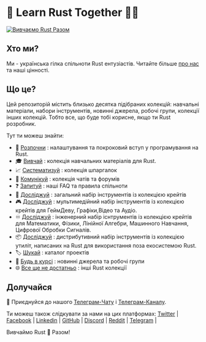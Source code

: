 <!-- ![Rust](./asset/img/logo/Logo2.jpg) -->

# 🦀 Learn Rust Together 💙💛

[![Вивчаємо Rust Разом](https://raw.githubusercontent.com/rust-lang-ua/learn_rust_together/59713d4ae68edc4aa1447a1194f772adb4cecde0/asset/logo/Collage_2.jpg)](https://github.com/rust-lang-ua/learn_rust_together)

## Хто ми?
Ми - українська гілка спільноти Rust ентузіастів. Читайте більше [про нас](about_us.md) та наші цінності.

## Що це?
Цей репозиторій містить близько десятка підібраних колекцій: навчальні матеріали, набори інструментів, новинні джерела, робочі групи, колекції інших колекцій. Тобто все, що буде тобі корисне, якщо ти Rust розробник.


Тут ти можеш знайти:

- :footprints:️ [Розпочни](./introduction.md) : налаштування та покроковий вступ у програмування на Rust.
- :mortar_board: [Вивчай](./learn.md) : колекція навчальних матеріалів для Rust.
- :chart_with_upwards_trend: [Систематизуй](./cheat_sheets.md) : колекція шпаргалок
- :speech_balloon: [Комунікуй](./communicate.md) : колекція чатів та форумів
- :question: [Запитуй](./about_us.md#question-faq) : наші FAQ та правила спільноти
- :wrench: [Досліджуй](./toolbox_general.md) : загальний набір інструментів із колекцією крейтів
- :video_game: [Досліджуй](./toolbox_multimedia.md) : мультимедійний набір інструментів із колекцією крейтів для ГеймДеву, Графіки,Відео та Аудіо.
- :infinity: [Досліджуй](./toolbox_scientific.md) : інженерний набір існтрументів із колекцією крейтів для Математики, Фізики, Лінійної Алгебри, Машинного Навчання, Цифрової Обробки Сигналів.
- :package: [Досліджуй](./toolbox_distros.md) : дистрибутивний набір інструментів із колекцією утиліт, написаних на Rust для використання поза екосистемою Rust.  
- :label: [Шукай](./collection_of_collections.md#label-projects-catalogue) : каталог проектів
- :newspaper: [Будь в курсі](./collection_of_collections.md#newspaper-newspapers-and-working-groups) : новинні джерела та робочі групи
- :globe_with_meridians: [Все ще не достатньо](./collection_of_collections.md#globe_with_meridians-other-collections-on-rust) : інші Rust колекції

## Долучайся

💬 Приєднуйся до нашого [Телеграм-Чату](https://t.me/rustlang_ua) і [Телеграм-Каналу](https://t.me/learn_rust_ukr). <br/>

Ти можеш також слідкувати за нами на цих платформах:
[Twitter](https://twitter.com/LearnTogetherP)  |
[Facebook](https://www.facebook.com/learntogetherpro) |
[Linkedin](https://www.linkedin.com/company/learn-together-pro) |
[GitHub](https://github.com/rust-lang-ua) |
[Discord](https://discord.com/invite/JVCZfTVf5A) |
[Reddit](https://www.reddit.com/r/rustlang_ua/) |
[Telegram](https://t.me/rustlang_ua) |
<br/>

Вивчаймо Rust 🦀 Разом!

